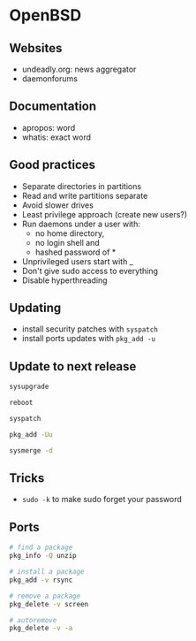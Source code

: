 # OpenBSD

## Websites

* undeadly.org: news aggregator
* daemonforums

## Documentation

* apropos: word
* whatis: exact word

## Good practices

* Separate directories in partitions
* Read and write partitions separate
* Avoid slower drives
* Least privilege approach (create new users?)
* Run daemons under a user with:
	* no home directory,
	* no login shell and
	* hashed password of \*
* Unprivileged users start with _
* Don't give sudo access to everything
* Disable hyperthreading

## Updating

* install security patches with `syspatch`
* install ports updates with `pkg_add -u`

## Update to next release

```sh
sysupgrade

reboot

syspatch

pkg_add -Uu

sysmerge -d
```

## Tricks

* `sudo -k` to make sudo forget your password

## Ports

```sh
# find a package
pkg_info -Q unzip

# install a package
pkg_add -v rsync

# remove a package
pkg_delete -v screen

# autoremove
pkg_delete -v -a
```
